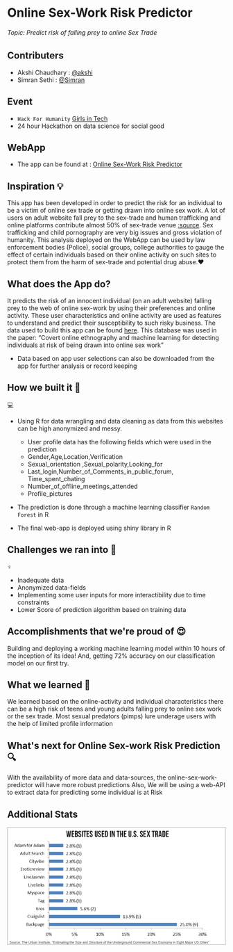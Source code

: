 # Online Sex-Work Risk Predictor

###### Topic: Predict risk of falling prey to online Sex Trade

## Contributers

* Akshi Chaudhary : [@akshi](https://github.com/akshi8/Risk-predictor)
* Simran Sethi : [@Simran](https://github.com/simrnsethi/Risk-predictor)

## Event

* `Hack For Humanity` [Girls in Tech](https://gitvan2018.devpost.com/)
* 24 hour Hackathon on data science for social good

## WebApp

* The app can be found at : [Online Sex-Work Risk Predictor](https://simranubc.shinyapps.io/Risk-predictor/)

## Inspiration 💡

This app has been developed in order to predict the risk for an individual to be a victim of online sex trade or getting drawn into online sex work. A lot of users on adult website fall prey to the sex-trade and human trafficking and online platforms contribute almost 50% of sex-trade venue [:source](https://www.dailydot.com/irl/sex-industry-internet-online-report/). Sex trafficking and child pornography are very big issues and gross violation of humanity. This analysis deployed on the WebApp can be used by law enforcement bodies (Police), social groups, college authorities to gauge the effect of certain individuals based on their online activity on such sites to protect them from the harm of sex-trade and potential drug abuse.❤️ 

## What does the App do?

It predicts the risk of an innocent individual (on an adult website) falling prey to the web of online sex-work by using their preferences and online activity. These user characteristics and online activity are used as features to understand and predict their susceptibility to such risky business. The data used to build this app can be found [here](https://www.kaggle.com/panoskostakos/online-sex-work). This database was used in the paper: “Covert online ethnography and machine learning for detecting individuals at risk of being drawn into online sex work”

* Data based on app user selections can also be downloaded from the app for further analysis or record keeping

## How we built it 👩
💻

- Using R for data wrangling and data cleaning as data from this websites can be high anonymized and messy.
    - User profile data has the following fields which were used in the prediction
     * Gender,Age,Location,Verification
     * Sexual_orientation	,Sexual_polarity,Looking_for	
     * Last_login,Number_of_Comments_in_public_forum, Time_spent_chating
     * Number_of_offline_meetings_attended	
     * Profile_pictures

- The prediction is done through a machine learning classifier `Random Forest` in R 
- The final web-app is deployed using shiny library in R

## Challenges we ran into 🚵
♀️

- Inadequate data
- Anonymized data-fields
- Implementing some user inputs for more interactibility due to time constraints
- Lower Score of prediction algorithm based on training data 

## Accomplishments that we're proud of 😍

Building and deploying a working machine learning model within 10 hours of the inception of its idea! And, getting 72% accuracy on our classification model on our first try. 

## What we learned 🧐

We learned based on the online-activity and individual characteristics there can be a high risk of teens and young adults falling prey to online sex work or the sex trade. Most sexual predators (pimps) lure underage users with the help of limited profile information

## What's next for Online Sex-work Risk Prediction 🔍

With the availability of more data and data-sources, the online-sex-work-predictor will have more robust predictions 
Also, We will be using a web-API to extract data for predicting some individual is at Risk


## Additional Stats 

![](trade_venue.PNG)
